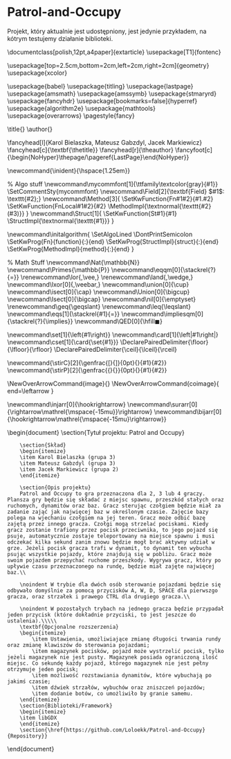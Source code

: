 # Patrol-and-Occupy

Projekt, który aktualnie jest udostępniony, jest jedynie przykładem, na kótrym testujemy działanie biblioteki.

\documentclass[polish,12pt,a4paper]{extarticle}
\usepackage[T1]{fontenc}

\usepackage[top=2.5cm,bottom=2cm,left=2cm,right=2cm]{geometry}
\usepackage{xcolor}

\usepackage{babel}
\usepackage{titling}
\usepackage{lastpage}
\usepackage{amsmath}
\usepackage{amssymb}
\usepackage{stmaryrd}
\usepackage{fancyhdr}
\usepackage[bookmarks=false]{hyperref}
\usepackage{algorithm2e}
\usepackage{mathtools}
\usepackage{overarrows}
\pagestyle{fancy}

\title{}
\author{}

\fancyhead[l]{Karol Bielaszka, Mateusz Gabzdyl, Jacek Markiewicz}
\fancyhead[c]{\textbf{\thetitle}}
\fancyhead[r]{\theauthor}
\fancyfoot[c]{\begin{NoHyper}\thepage/\pageref{LastPage}\end{NoHyper}}

\newcommand{\inident}{\hspace{1.25em}}

% Algo stuff
\newcommand\mycommfont[1]{\ttfamily\textcolor{gray}{#1}}
\SetCommentSty{mycommfont}
\newcommand\Field[2]{\textbf{Field} $#1$: \texttt{#2}\;}
\newcommand\Method[3]{
	\SetKwFunction{Fn#1#2}{#1.#2}
	\SetKwFunction{FnLocal#1#2}{#2}
	\MethodImpl{\textnormal{\texttt{#2}(#3)}}
}
\newcommand\Struct[1]{
	\SetKwFunction{St#1}{#1}
	\StructImpl{\textnormal{\texttt{#1}}}
}

\newcommand\initalgorithm{
	\SetAlgoLined
	\DontPrintSemicolon
	\SetKwProg{Fn}{function}{:}{end}
	\SetKwProg{StructImpl}{struct}{:}{end}
	\SetKwProg{MethodImpl}{method}{:}{end}
}

% Math Stuff
\newcommand\Nat{\mathbb{N}}
\newcommand\Primes{\mathbb{P}}
\newcommand\eqqm[0]{\stackrel{?}{=}}
\renewcommand\lor{\,\vee\,}
\renewcommand\land{\,\wedge\,}
\newcommand\lxor[0]{\,\veebar\,}
\newcommand\union[0]{\cup}
\newcommand\isect[0]{\cap}
\newcommand\Union[0]{\bigcup}
\newcommand\Isect[0]{\bigcap}
\newcommand\nil[0]{\emptyset}
\renewcommand\geq{\geqslant}
\renewcommand\leq{\leqslant}
\newcommand\eqs[1]{\stackrel{#1}{=}}
\newcommand\impliesqm[0]{\stackrel{?}{\implies}}
\newcommand\QED[0]{\hfill$\blacksquare$}	

\newcommand\set[1]{\left\{#1\right\}}
\newcommand\card[1]{\left|#1\right|}
\newcommand\cset[1]{\card{\set{#1}}}
\DeclarePairedDelimiter{\floor}{\lfloor}{\rfloor}
\DeclarePairedDelimiter{\ceil}{\lceil}{\rceil}

\newcommand{\stirC}[2]{\genfrac{[}{]}{0pt}{}{#1}{#2}}
\newcommand{\stirP}[2]{\genfrac{\{}{\}}{0pt}{}{#1}{#2}}

\NewOverArrowCommand{image}{}
\NewOverArrowCommand{coimage}{
	end=\leftarrow
}

\newcommand\injarr[0]{\hookrightarrow}
\newcommand\surarr[0]{\rightarrow\mathrel{\mspace{-15mu}}\rightarrow}
\newcommand\bijarr[0]{\hookrightarrow\mathrel{\mspace{-15mu}\rightarrow}}


\begin{document}
	\section{Tytuł projektu: Patrol and Occupy}
            
        \section{Skład}
        \begin{itemize}
        \item Karol Bielaszka (grupa 3) 
        \item Mateusz Gabzdyl (grupa 3) 
        \item Jacek Markiewicz (grupa 2)
        \end{itemize}

        \section{Opis projektu}
        Patrol and Occupy to gra przeznaczona dla 2, 3 lub 4 graczy. Plansza gry będzie się składać z miejsc spawnu, przeszkód stałych oraz ruchomych, dynamitów oraz baz. Gracz sterując czołgiem będzie miał za zadanie zająć jak najwięcej baz w określonym czasie. Zajęcie bazy polega na wjechaniu czołgiem na jej teren. Gracz może odbić bazę zajętą przez innego gracza. Czołgi mogą strzelać pociskami. Kiedy gracz zostanie trafiony przez pocisk przeciwnika, to jego pojazd się psuje, automatycznie zostaje teleportowany na miejsce spawnu i musi odczekać kilka sekund zanim znowu będzie mogł brać aktywny udział w grze. Jeżeli pocisk gracza trafi w dynamit, to dynamit ten wybucha psując wszystkie pojazdy, które znajdują się w pobliżu. Gracz może swoim pojazdem przepychać ruchome przeszkody. Wygrywa gracz, który po upływie czasu przeznaczonego na rundę, będzie miał zajęte najwięcej baz.\\

        \noindent W trybie dla dwóch osób sterowanie pojazdami będzie się odbywało domyślnie za pomocą przycisków A, W, D, SPACE dla pierwszgo gracza, oraz strzałek i prawego CTRL dla drugiego gracza.\\

        \noindent W pozostałych trybach na jednego gracza będzie przypadał jeden przycisk (które dokładnie przyciski, to jest jeszcze do ustalenia).\\\\\
        \textbf{Opcjonalne rozszerzenia}
        \begin{itemize}
            \item Ustawienia, umożliwiające zmianę długości trwania rundy oraz zmianę klawiszów do sterowania pojazdami;
            \item magazynek pocisków, pojazd może wystrzelić pocisk, tylko jeżeli magazynek nie jest pusty. Magazynek posiada ograniczoną ilość miejsc. Co sekundę każdy pojazd, którego magazynek nie jest pełny otrzymuje jeden pocisk;
            \item możliwość rozstawiania dynamitów, które wybuchają po jakimś czasie;
            \item dźwiek strzałów, wybuchów oraz zniszczeń pojazdów;
            \item dodanie botów, co umożliwiło by granie samemu.
        \end{itemize}
        \section{Biblioteki/Framework}
        \begin{itemize}
        \item libGDX
        \end{itemize}
        \section{\href{https://github.com/Loloekk/Patrol-and-Occupy}{Repository}}
        
 
\end{document}


